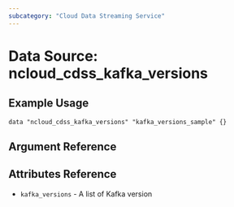 ```yaml
---
subcategory: "Cloud Data Streaming Service"
---
```



# Data Source: ncloud_cdss_kafka_versions

## Example Usage

```hcl
data "ncloud_cdss_kafka_versions" "kafka_versions_sample" {}
```

## Argument Reference

## Attributes Reference

* `kafka_versions` - A list of Kafka version
